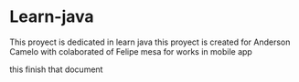 # Learn-java
This proyect is dedicated in  learn java
this proyect is created for Anderson Camelo with colaborated of Felipe mesa for works in mobile app

this finish that document
